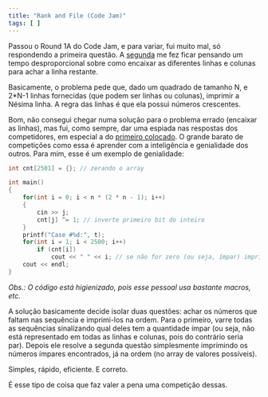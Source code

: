 ```yaml
---
title: "Rank and File (Code Jam)"
tags: [ ]
---
```

Passou o Round 1A do Code Jam, e para variar, fui muito mal, só respondendo a primeira questão. A [segunda](https://code.google.com/codejam/contest/4304486/dashboard#s=p1) me fez ficar pensando um tempo desproporcional sobre como encaixar as diferentes linhas e colunas para achar a linha restante.

Basicamente, o problema pede que, dado um quadrado de tamanho N, e 2*N-1 linhas fornecidas (que podem ser linhas ou colunas), imprimir a Nésima linha. A regra das linhas é que ela possui números crescentes.

Bom, não consegui chegar numa solução para o problema errado (encaixar as linhas), mas fui, como sempre, dar uma espiada nas respostas dos competidores, em especial a do [primeiro colocado](https://code.google.com/codejam/contest/4304486/scoreboard#vf=1). O grande barato de competições como essa é aprender com a inteligência e genialidade dos outros. Para mim, esse é um exemplo de genialidade:

```cpp
int cnt[2501] = {}; // zerando o array

int main()
{
	for(int i = 0; i < n * (2 * n - 1); i++)
	{
		cin >> j;
		cnt[j] ^= 1; // inverte primeiro bit do inteiro
	}
	printf("Case #%d:", t);
	for(int i = 1; i < 2500; i++)
		if (cnt[i]) 
			cout << " " << i; // se não for zero (ou seja, ímpar) imprime
	cout << endl;
}
```

_Obs.: O código está higienizado, pois esse pessoal usa bastante macros, etc._

A solução basicamente decide isolar duas questões: achar os números que faltam nas sequência e imprimi-los na ordem. Para o primeiro, varre todas as sequências sinalizando qual deles tem a quantidade ímpar (ou seja, não está representado em todas as linhas e colunas, pois do contrário seria par). Depois ele resolve a segunda questão simplesmente imprimindo os números ímpares encontrados, já na ordem (no array de valores possíveis).

Simples, rápido, eficiente. E correto.

É esse tipo de coisa que faz valer a pena uma competição dessas.
